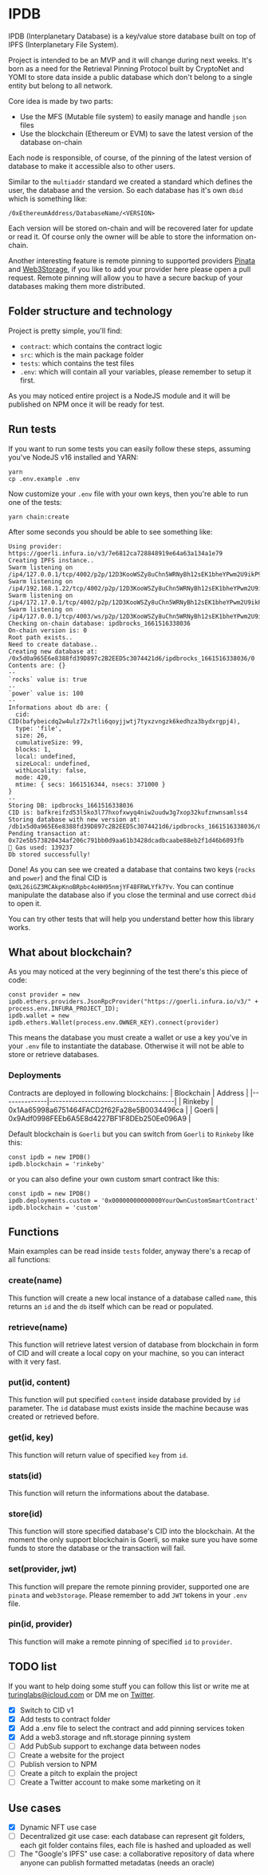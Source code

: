 # IPDB

IPDB (Interplanetary Database) is a key/value store database built on top of IPFS (Interplanetary File System).

Project is intended to be an MVP and it will change during next weeks. It's born as a need for the Retrieval Pinning Protocol built by CryptoNet and YOMI to store data inside a public database which don't belong to a single entity but belong to all network.

Core idea is made by two parts:
- Use the MFS (Mutable file system) to easily manage and handle `json` files
- Use the blockchain (Ethereum or EVM) to save the latest version of the database on-chain

Each node is responsible, of course, of the pinning of the latest version of database to make it accessible also to other users.

Similar to the `multiaddr` standard we created a standard which defines the user, the database and the version. So each database has it's own `dbid` which is something like:

```
/0xEthereumAddress/DatabaseName/<VERSION>
```

Each version will be stored on-chain and will be recovered later for update or read it. Of course only the owner will be able to store the information on-chain.

Another interesting feature is remote pinning to supported providers [Pinata](https://pinata.cloud) and [Web3Storage](https://web3.storage), if you like to add your provider here please open a pull request. Remote pinning will allow you to have a secure backup of your databases making them more distributed.
## Folder structure and technology

Project is pretty simple, you'll find:
- `contract`: which contains the contract logic
- `src`: which is the main package folder
- `tests`: which contains the test files
- `.env`: which will contain all your variables, please remember to setup it first.

As you may noticed entire project is a NodeJS module and it will be published on NPM once it will be ready for test.

## Run tests

If you want to run some tests you can easily follow these steps, assuming you've NodeJS v16 installed and YARN:

```
yarn
cp .env.example .env
```

Now customize your `.env` file with your own keys, then you're able to run one of the tests:
```
yarn chain:create
```

After some seconds you should be able to see something like:

```
Using provider: https://goerli.infura.io/v3/7e6812ca728848919e64a63a134a1e79
Creating IPFS instance..
Swarm listening on /ip4/127.0.0.1/tcp/4002/p2p/12D3KooWSZy8uChn5WRNyBh12sEK1bheYPwm2U9ikP9GxZUPzPNj
Swarm listening on /ip4/192.168.1.22/tcp/4002/p2p/12D3KooWSZy8uChn5WRNyBh12sEK1bheYPwm2U9ikP9GxZUPzPNj
Swarm listening on /ip4/172.17.0.1/tcp/4002/p2p/12D3KooWSZy8uChn5WRNyBh12sEK1bheYPwm2U9ikP9GxZUPzPNj
Swarm listening on /ip4/127.0.0.1/tcp/4003/ws/p2p/12D3KooWSZy8uChn5WRNyBh12sEK1bheYPwm2U9ikP9GxZUPzPNj
Checking on-chain database: ipdbrocks_1661516338036
On-chain version is: 0
Root path exists..
Need to create database..
Creating new database at: /0x5d0a965E6e8388fd39D897c2B2EED5c3074421d6/ipdbrocks_1661516338036/0
Contents are: {}
--
`rocks` value is: true
--
`power` value is: 100
--
Informations about db are: {
  cid: CID(bafybeicdq2w4ulz72x7tli6qoyjjwtj7tyxzvngzk6kedhza3bydxrgpj4),
  type: 'file',
  size: 26,
  cumulativeSize: 99,
  blocks: 1,
  local: undefined,
  sizeLocal: undefined,
  withLocality: false,
  mode: 420,
  mtime: { secs: 1661516344, nsecs: 371000 }
}
--
Storing DB: ipdbrocks_1661516338036
CID is: bafkreifzd53l5ko3l77hxofxwyq4niw2uudw3g7xop32kufznwnsamlss4
Storing database with new version at: /db1x5d0a965E6e8388fd39D897c2B2EED5c3074421d6/ipdbrocks_1661516338036/0
Pending transaction at: 0x72e5b573820434af206c791bb0d9aa61b3428dcadbcaabe88eb2f1d46b6093fb
💸 Gas used: 139237
Db stored successfully!
```

Done! As you can see we created a database that contains two keys (`rocks` and `power`) and the final CID is `QmXL26iGZ3MCAkpKnoBRpbc4oHH95nmjYF48FRWLYfk7Yv`. 
You can continue manipulate the database also if you close the terminal and use correct `dbid` to open it.

You can try other tests that will help you understand better how this library works.

## What about blockchain?

As you may noticed at the very beginning of the test there's this piece of code:

```
const provider = new ipdb.ethers.providers.JsonRpcProvider("https://goerli.infura.io/v3/" + process.env.INFURA_PROJECT_ID);
ipdb.wallet = new ipdb.ethers.Wallet(process.env.OWNER_KEY).connect(provider)
```

This means the database you must create a wallet or use a key you've in your `.env` file to instantiate the database. Otherwise it will not be able to store or retrieve databases.

### Deployments
Contracts are deployed in following blockchains:
| Blockchain   | Address                               | 
|--------------|---------------------------------------|
| Rinkeby | 0x1Aa65998a6751464FACD2f62Fa28e5B0034496ca |
| Goerli  | 0x9Adf0998FEEb6A5E8d4227BF1F8DEb250Ee096A9 |

Default blockchain is `Goerli` but you can switch from `Goerli` to `Rinkeby` like this:
```
const ipdb = new IPDB()
ipdb.blockchain = 'rinkeby'
```

or you can also define your own custom smart contract like this:
```
const ipdb = new IPDB()
ipdb.deployments.custom = '0x00000000000000YourOwnCustomSmartContract'
ipdb.blockchain = 'custom'
```

## Functions
Main examples can be read inside `tests` folder, anyway there's a recap of all functions:
### create(name)
This function will create a new local instance of a database called `name`, this returns an `id` and the `db` itself which can be read or populated.

### retrieve(name)
This function will retrieve latest version of database from blockchain in form of CID and will create a local copy on your machine, so you can interact with it very fast.

### put(id, content)
This function will put specified `content` inside database provided by `id` parameter. The `id` database must exists inside the machine because was created or retrieved before.

### get(id, key)
This function will return value of specified `key` from `id`.

### stats(id)
This function will return the informations about the database.

### store(id)
This function will store specified database's CID into the blockchain. At the moment the only support blockchain is Goerli, so make sure you have some funds to store the database or the transaction will fail.

### set(provider, jwt)
This function will prepare the remote pinning provider, supported one are `pinata` and `web3storage`. Please remember to add `JWT` tokens in your `.env` file.

### pin(id, provider)
This function will make a remote pinning of specified `id` to `provider`.
## TODO list

If you want to help doing some stuff you can follow this list or write me at turinglabs@icloud.com or DM me on [Twitter](https://twitter.com/turinglabsorg).

- [x] Switch to CID v1
- [x] Add tests to contract folder
- [x] Add a .env file to select the contract and add pinning services token  
- [x] Add a web3.storage and nft.storage pinning system
- [ ] Add PubSub support to exchange data between nodes
- [ ] Create a website for the project
- [ ] Publish version to NPM
- [ ] Create a pitch to explain the project
- [ ] Create a Twitter account to make some marketing on it

## Use cases
- [x] Dynamic NFT use case
- [ ] Decentralized git use case: each database can represent git folders, each git folder contains files, each file is hashed and uploaded as well
- [ ] The "Google's IPFS" use case: a collaborative repository of data where anyone can publish formatted metadatas (needs an oracle)

